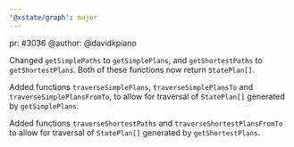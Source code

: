 ```yaml
---
'@xstate/graph': major
---
```


pr: #3036
@author: @davidkpiano

Changed `getSimplePaths` to `getSimplePlans`, and `getShortestPaths` to `getShortestPlans`. Both of these functions now return `StatePlan[]`.

Added functions `traverseSimplePlans`, `traverseSimplePlansTo` and `traverseSimplePlansFromTo`, to allow for traversal of `StatePlan[]` generated by `getSimplePlans`.

Added functions `traverseShortestPaths` and `traverseShortestPlansFromTo` to allow for traversal of `StatePlan[]` generated by `getShortestPlans`.
